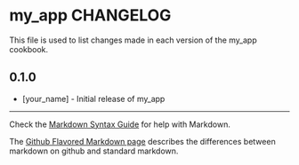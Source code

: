 my_app CHANGELOG
================

This file is used to list changes made in each version of the my_app cookbook.

0.1.0
-----
- [your_name] - Initial release of my_app

- - -
Check the [Markdown Syntax Guide](http://daringfireball.net/projects/markdown/syntax) for help with Markdown.

The [Github Flavored Markdown page](http://github.github.com/github-flavored-markdown/) describes the differences between markdown on github and standard markdown.
